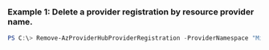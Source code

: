 ### Example 1: Delete a provider registration by resource provider name.
```powershell
PS C:\> Remove-AzProviderHubProviderRegistration -ProviderNamespace "Microsoft.Contoso"
```

